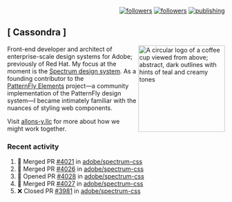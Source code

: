 <p align="right"><a rel="me" href="https://front-end.social/@castastrophe">
    <img alt="followers" title="Follow me on Mastodon" src="https://img.shields.io/mastodon/follow/109297102751309835?domain=https%3A%2F%2Ffront-end.social&label=Follow&logo=mastodon&logoColor=white&style=for-the-badge&labelColor=008080&color=006969"/></a>
  <a href="https://codepen.io/castastrophe/">
    <img alt="followers" title="Follow me on CodePen" src="https://img.shields.io/badge/23-1?color=640464&labelColor=7c007c&style=for-the-badge&logo=codepen&label=Follow"/></a>
<a href="https://castastrophe.medium.com/">
    <img alt="publishing" title="View articles on Medium" src="https://img.shields.io/badge/107-1?color=666&labelColor=444&label=subscribe&logo=medium&logoColor=white&style=for-the-badge"/></a>
</p>

## [&nbsp;Cassondra&nbsp;]

<img align="right" src="https://github-production-user-asset-6210df.s3.amazonaws.com/1840295/253016758-ba468774-1cd3-42c2-8f43-947b5eeb5edf.png" height="200" alt="A circular logo of a coffee cup viewed from above; abstract, dark outlines with hints of teal and creamy tones">

Front-end developer and architect of enterprise-scale design systems for Adobe; previously of Red Hat. My focus at the moment is the [Spectrum design system](https://github.com/adobe/spectrum-css). As a founding contributor to the [PatternFly&nbsp;Elements](https://github.com/patternfly/patternfly-elements) project&mdash;a community implementation of the PatternFly design system&mdash;I became intimately familiar with the nuances of styling web components.

Visit [allons-y.llc](http://allons-y.llc/) for more about how we might work together.

### Recent activity

<!--START_SECTION:activity-->
1. 🎉 Merged PR [#4021](https://github.com/adobe/spectrum-css/pull/4021) in [adobe/spectrum-css](https://github.com/adobe/spectrum-css)
2. 🎉 Merged PR [#4026](https://github.com/adobe/spectrum-css/pull/4026) in [adobe/spectrum-css](https://github.com/adobe/spectrum-css)
3. 💪 Opened PR [#4028](https://github.com/adobe/spectrum-css/pull/4028) in [adobe/spectrum-css](https://github.com/adobe/spectrum-css)
4. 🎉 Merged PR [#4027](https://github.com/adobe/spectrum-css/pull/4027) in [adobe/spectrum-css](https://github.com/adobe/spectrum-css)
5. ❌ Closed PR [#3981](https://github.com/adobe/spectrum-css/pull/3981) in [adobe/spectrum-css](https://github.com/adobe/spectrum-css)
<!--END_SECTION:activity-->
